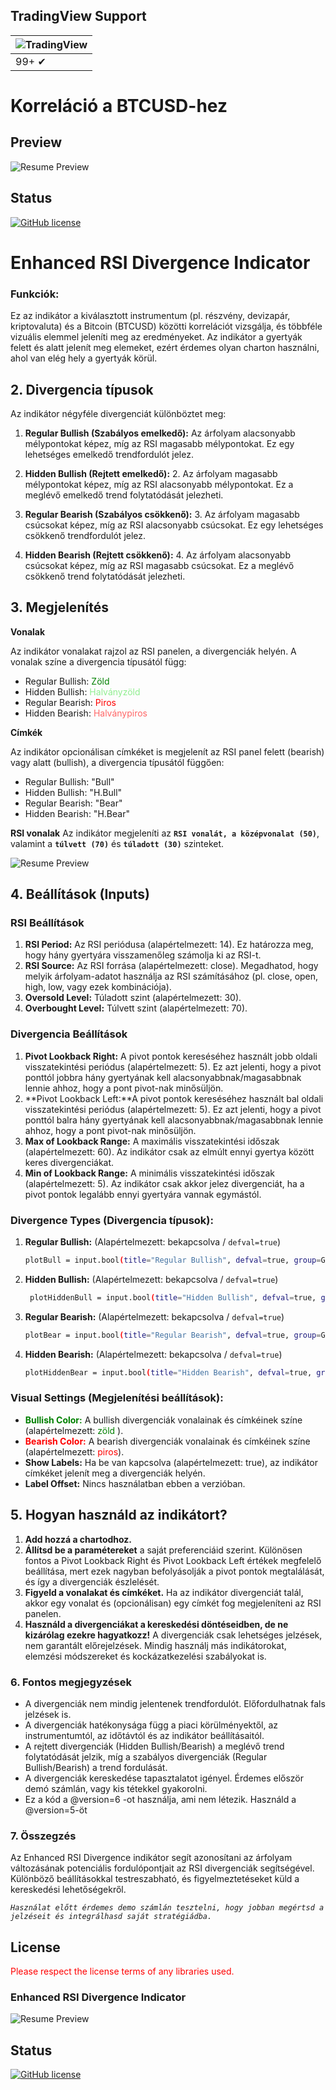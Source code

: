 ## TradingView Support

![TradingView](https://avatars.githubusercontent.com/u/7644688?s=48&v=4) |
--- |
99+ ✔ |

# Korreláció a BTCUSD-hez
## Preview

![Resume Preview](corr-1.jpg)

## Status

[![GitHub license](https://img.shields.io/badge/licence-extended_CC_BY_NC-green%3F%26style%3Dplastic?style=plastic)](https://raw.githubusercontent.com/LeBryere/Correlation/master/LICENCE)

# Enhanced RSI Divergence Indicator
### Funkciók:

Ez az indikátor a kiválasztott instrumentum (pl. részvény, devizapár, kriptovaluta) és a Bitcoin (BTCUSD) közötti korrelációt vizsgálja, és többféle vizuális elemmel jeleníti meg az eredményeket. Az indikátor a gyertyák felett és alatt jelenít meg elemeket, ezért érdemes olyan charton használni, ahol van elég hely a gyertyák körül.

## 2. Divergencia típusok

Az indikátor négyféle divergenciát különböztet meg:

1. **Regular Bullish (Szabályos emelkedő):** Az árfolyam alacsonyabb mélypontokat képez, míg az RSI magasabb mélypontokat. Ez egy lehetséges emelkedő trendfordulót jelez.

2. **Hidden Bullish (Rejtett emelkedő):** 2. Az árfolyam magasabb mélypontokat képez, míg az RSI alacsonyabb mélypontokat. Ez a meglévő emelkedő trend folytatódását jelezheti.

3. **Regular Bearish (Szabályos csökkenő):** 3. Az árfolyam magasabb csúcsokat képez, míg az RSI alacsonyabb csúcsokat. Ez egy lehetséges csökkenő trendfordulót jelez.

4. **Hidden Bearish (Rejtett csökkenő):** 4. Az árfolyam alacsonyabb csúcsokat képez, míg az RSI magasabb csúcsokat. Ez a meglévő csökkenő trend folytatódását jelezheti.

## 3. Megjelenítés

**Vonalak**

Az indikátor vonalakat rajzol az RSI panelen, a divergenciák helyén. A vonalak színe a divergencia típusától függ:

   -  Regular Bullish: <span style="color: green;">Zöld </span>
   -  Hidden Bullish: <span style="color: lightgreen;">Halványzöld </span>
   -  Regular Bearish: <span style="color: red;">Piros </span>
   -  Hidden Bearish: <span style="color: #FF6666;">Halványpiros</span>

**Címkék**

Az indikátor opcionálisan címkéket is megjelenít az RSI panel felett (bearish) vagy alatt (bullish), a divergencia típusától függően:
   - Regular Bullish: "Bull"
   - Hidden Bullish: "H.Bull"
   - Regular Bearish: "Bear"
   - Hidden Bearish: "H.Bear"

**RSI vonalak**
Az indikátor megjeleníti az **`RSI vonalát, a középvonalat (50)`**, valamint a **`túlvett (70)`** és **`túladott (30)`** szinteket.

![Resume Preview](corr-3.jpg)

## 4. Beállítások (Inputs)

### RSI Beállítások
1. **RSI Period:** Az RSI periódusa (alapértelmezett: 14). Ez határozza meg, hogy hány gyertyára visszamenőleg számolja ki az RSI-t.
2. **RSI Source:**  Az RSI forrása (alapértelmezett: close). Megadhatod, hogy melyik árfolyam-adatot használja az RSI számításához (pl. close, open, high, low, vagy ezek kombinációja).
3. **Oversold Level:** Túladott szint (alapértelmezett: 30).
4. **Overbought Level:** Túlvett szint (alapértelmezett: 70).

### Divergencia Beállítások
1. **Pivot Lookback Right:**  A pivot pontok kereséséhez használt jobb oldali visszatekintési periódus (alapértelmezett: 5). Ez azt jelenti, hogy a pivot ponttól jobbra hány gyertyának kell alacsonyabbnak/magasabbnak lennie ahhoz, hogy a pont pivot-nak minősüljön.
2. **Pivot Lookback Left:**A pivot pontok kereséséhez használt bal oldali visszatekintési periódus (alapértelmezett: 5). Ez azt jelenti, hogy a pivot ponttól balra hány gyertyának kell alacsonyabbnak/magasabbnak lennie ahhoz, hogy a pont pivot-nak minősüljön.
3. **Max of Lookback Range:** A maximális visszatekintési időszak (alapértelmezett: 60). Az indikátor csak az elmúlt ennyi gyertya között keres divergenciákat.
4. **Min of Lookback Range:** A minimális visszatekintési időszak (alapértelmezett: 5). Az indikátor csak akkor jelez divergenciát, ha a pivot pontok legalább ennyi gyertyára vannak egymástól.

### Divergence Types (Divergencia típusok):
1. **Regular Bullish:** (Alapértelmezett: bekapcsolva / `defval=true`)
    ```bash
    plotBull = input.bool(title="Regular Bullish", defval=true, group=GP3)
    ```
2. **Hidden Bullish:** (Alapértelmezett: bekapcsolva / `defval=true`)
   ```bash
    plotHiddenBull = input.bool(title="Hidden Bullish", defval=true, group=GP3)
    ```
3. **Regular Bearish:** (Alapértelmezett: bekapcsolva / `defval=true`)
   ```bash
   plotBear = input.bool(title="Regular Bearish", defval=true, group=GP3)
    ```
4. **Hidden Bearish:** (Alapértelmezett: bekapcsolva / `defval=true`)
    ```bash
   plotHiddenBear = input.bool(title="Hidden Bearish", defval=true, group=GP3)
    ```

### Visual Settings (Megjelenítési beállítások):
- <span style="color: green;">**Bullish Color:**</span> A bullish divergenciák vonalainak és címkéinek színe (alapértelmezett: <span style="color: green;">zöld </span>).
- <span style="color: red;">**Bearish Color:**</span>  A bearish divergenciák vonalainak és címkéinek színe (alapértelmezett: <span style="color: red;">piros</span>).
- **Show Labels:** Ha be van kapcsolva (alapértelmezett: true), az indikátor címkéket jelenít meg a divergenciák helyén.
- **Label Offset:** Nincs használatban ebben a verzióban.

## 5. Hogyan használd az indikátort?
1. **Add hozzá a chartodhoz.**
2. **Állítsd be a paramétereket** a saját preferenciáid szerint. Különösen fontos a Pivot Lookback Right és Pivot Lookback Left értékek megfelelő beállítása, mert ezek nagyban befolyásolják a pivot pontok megtalálását, és így a divergenciák észlelését.
3. **Figyeld a vonalakat és címkéket.**  Ha az indikátor divergenciát talál, akkor egy vonalat és (opcionálisan) egy címkét fog megjeleníteni az RSI panelen.
4. **Használd a divergenciákat a kereskedési döntéseidben, de ne kizárólag ezekre hagyatkozz!** A divergenciák csak lehetséges jelzések, nem garantált előrejelzések. Mindig használj más indikátorokat, elemzési módszereket és kockázatkezelési szabályokat is.

### 6. Fontos megjegyzések
- A divergenciák nem mindig jelentenek trendfordulót. Előfordulhatnak fals jelzések is.
- A divergenciák hatékonysága függ a piaci körülményektől, az instrumentumtól, az időtávtól és az indikátor beállításaitól.
- A rejtett divergenciák (Hidden Bullish/Bearish) a meglévő trend folytatódását jelzik, míg a szabályos divergenciák (Regular Bullish/Bearish) a trend fordulását.
- A divergenciák kereskedése tapasztalatot igényel. Érdemes először demó számlán, vagy kis tétekkel gyakorolni.
- Ez a kód a @version=6 -ot használja, ami nem létezik. Használd a @version=5-öt

### 7. Összegzés
Az Enhanced RSI Divergence indikátor segít azonosítani az árfolyam változásának potenciális fordulópontjait az RSI divergenciák segítségével. Különböző beállításokkal testreszabható, és figyelmeztetéseket küld a kereskedési lehetőségekről.

*`Használat előtt érdemes demo számlán tesztelni, hogy jobban megértsd a jelzéseit és integrálhasd saját stratégiádba.`*

## License

<span style="color: red;">Please respect the license terms of any libraries used.</span>

### Enhanced RSI Divergence Indicator

![Resume Preview](corr-2.jpg)

## Status

[![GitHub license](https://img.shields.io/badge/licence-extended_CC_BY_NC-green%3F%26style%3Dplastic?style=plastic)](https://raw.githubusercontent.com/LeBryere/Correlation/master/LICENCE)
